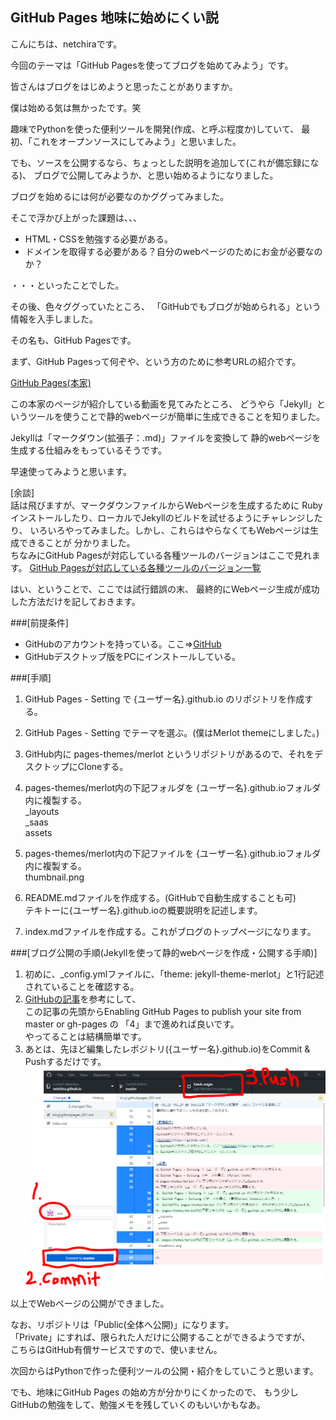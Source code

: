 ## GitHub Pages 地味に始めにくい説

こんにちは、netchiraです。

今回のテーマは「GitHub Pagesを使ってブログを始めてみよう」です。

皆さんはブログをはじめようと思ったことがありますか。

僕は始める気は無かったです。笑

趣味でPythonを使った便利ツールを開発(作成、と呼ぶ程度か)していて、
最初、「これをオープンソースにしてみよう」と思いました。

でも、ソースを公開するなら、ちょっとした説明を追加して(これが備忘録になる)、
ブログで公開してみようか、と思い始めるようになりました。

ブログを始めるには何が必要なのかググってみました。

そこで浮かび上がった課題は、、、

- HTML・CSSを勉強する必要がある。
- ドメインを取得する必要がある？自分のwebページのためにお金が必要なのか？

・・・といったことでした。

その後、色々ググっていたところ、
「GitHubでもブログが始められる」という情報を入手しました。

その名も、GitHub Pagesです。

まず、GitHub Pagesって何ぞや、という方のために参考URLの紹介です。

[GitHub Pages(本家)](https://pages.github.com/)

この本家のページが紹介している動画を見てみたところ、
どうやら「Jekyll」というツールを使うことで静的webページが簡単に生成できることを知りました。

Jekyllは「マークダウン(拡張子：.md)」ファイルを変換して
静的webページを生成する仕組みをもっているそうです。

早速使ってみようと思います。

[余談]<br>
話は飛びますが、マークダウンファイルからWebページを生成するために
Ruby インストールしたり、ローカルでJekyllのビルドを試せるようにチャレンジしたり、
いろいろやってみました。しかし、これらはやらなくてもWebページは生成できることが
分かりました。<br>
ちなみにGitHub Pagesが対応している各種ツールのバージョンはここで見れます。
[GitHub Pagesが対応している各種ツールのバージョン一覧](https://pages.github.com/versions/)


はい、ということで、ここでは試行錯誤の末、
最終的にWebページ生成が成功した方法だけを記しておきます。

###[前提条件]
- GitHubのアカウントを持っている。ここ⇒[GitHub](https://github.com/)
- GitHubデスクトップ版をPCにインストールしている。

###[手順]
1. GitHub Pages - Setting で {ユーザー名}.github.io のリポジトリを作成する。<br>

2. GitHub Pages - Setting でテーマを選ぶ。(僕はMerlot themeにしました。)
3. GitHub内に pages-themes/merlot というリポジトリがあるので、それをデスクトップにCloneする。
4. pages-themes/merlot内の下記フォルダを {ユーザー名}.github.ioフォルダ内に複製する。<br>
 _layouts<br> _saas<br> assets<br>
5. pages-themes/merlot内の下記ファイルを {ユーザー名}.github.ioフォルダ内に複製する。<br>
 thumbnail.png
6. README.mdファイルを作成する。(GitHubで自動生成することも可)<br>
テキトーに{ユーザー名}.github.ioの概要説明を記述します。
7. index.mdファイルを作成する。これがブログのトップページになります。

###[ブログ公開の手順(Jekyllを使って静的webページを作成・公開する手順)]
1. 初めに、_config.ymlファイルに、「theme: jekyll-theme-merlot」と1行記述されていることを確認する。
2. [GitHubの記事](https://help.github.com/articles/configuring-a-publishing-source-for-github-pages/)を参考にして、<br>
この記事の先頭からEnabling GitHub Pages to publish your site from master or gh-pages の 「4」まで進めれば良いです。<br>
やってることは結構簡単です。
3. あとは、先ほど編集したレポジトリ({ユーザー名}.github.io)をCommit & Pushするだけです。<br>
![参考用の画像](picture/GitHub-picture-001.PNG)

以上でWebページの公開ができました。

なお、リポジトリは「Public(全体へ公開)」になります。<br>
「Private」にすれば、限られた人だけに公開することができるようですが、<br>
こちらはGitHub有償サービスですので、使いません。


次回からはPythonで作った便利ツールの公開・紹介をしていこうと思います。

でも、地味にGitHub Pages の始め方が分かりにくかったので、
もう少しGitHubの勉強をして、勉強メモを残していくのもいいかもなあ。

